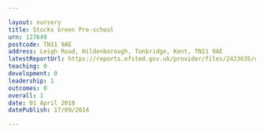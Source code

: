 ```yaml
---

layout: nursery
title: Stocks Green Pre-school
urn: 127649
postcode: TN11 9AE
address: Leigh Road, Hildenborough, Tonbridge, Kent, TN11 9AE
latestReportUrl: https://reports.ofsted.gov.uk/provider/files/2423635/urn/127649.pdf
teaching: 0
development: 0
leadership: 1
outcomes: 0
overall: 1
date: 01 April 2018 
datePublish: 17/09/2014

---
```


